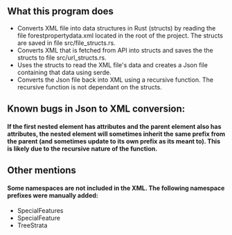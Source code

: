 ## What this program does
- Converts XML file into data structures in Rust (structs) by reading the file forestpropertydata.xml located in the root of the project. The structs are saved in file src/file_structs.rs.
- Converts XML that is fetched from API into structs and saves the the structs to file src/url_structs.rs.
- Uses the structs to read the XML file's data and creates a Json file containing that data using serde.
- Converts the Json file back into XML using a recursive function. The recursive function is not dependant on the structs.

## Known bugs in Json to XML conversion:

#### If the first nested element has attributes and the parent element also has attributes, the nested element will sometimes inherit the same prefix from the parent (and sometimes update to its own prefix as its meant to). This is likely due to the recursive nature of the function.

## Other mentions

#### Some namespaces are not included in the XML. The following namespace prefixes were manually added:
- SpecialFeatures
- SpecialFeature
- TreeStrata
